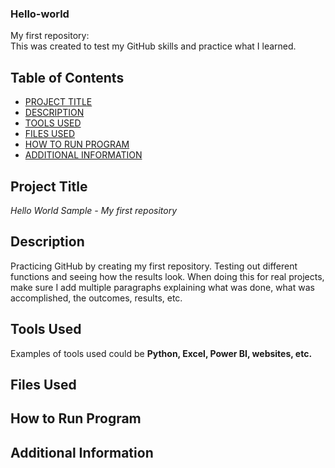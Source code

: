 ### Hello-world
My first repository:  
This was created to test my GitHub skills and practice what I learned. 

## Table of Contents  

- [PROJECT TITLE](#Project-Title)
- [DESCRIPTION](#Description)
- [TOOLS USED](#Tools-Used)
- [FILES USED](files-used)
- [HOW TO RUN PROGRAM](#How-to-run-program)
- [ADDITIONAL INFORMATION](#Additional-information)

## Project Title

*Hello World Sample - My first repository*

## Description  
Practicing GitHub by creating my first repository. Testing out different functions and seeing how the results look. When doing this for real projects, make sure I add multiple paragraphs explaining what was done, what was accomplished, the outcomes, results, etc. 

## Tools Used  
Examples of tools used could be **Python, Excel, Power BI, websites, etc.**   

## Files Used  

## How to Run Program  

## Additional Information  
   
